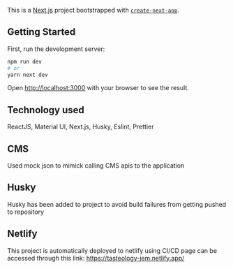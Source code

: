This is a [Next.js](https://nextjs.org) project bootstrapped with [`create-next-app`](https://nextjs.org/docs/app/api-reference/cli/create-next-app).

## Getting Started

First, run the development server:

```bash
npm run dev
# or
yarn next dev
```

Open [http://localhost:3000](http://localhost:3000) with your browser to see the result.

## Technology used
ReactJS, Material UI, Next.js, Husky, Eslint, Prettier

## CMS
Used mock json to mimick calling CMS apis to the application

## Husky
Husky has been added to project to avoid build failures from getting pushed to repository

## Netlify

This project is automatically deployed to netlify using CI/CD
page can be accessed through this link: https://tasteology-jem.netlify.app/

